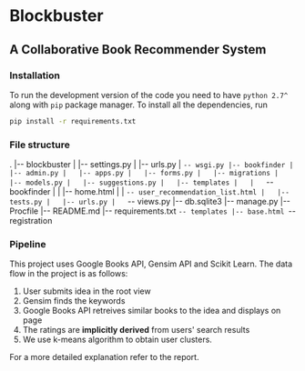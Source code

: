Blockbuster
===========
A Collaborative Book Recommender System
----------------------------------------

### Installation

To run the development version of the code you need to have `python 2.7^` along with `pip` package manager. To install all the dependencies, run

```bash
pip install -r requirements.txt
```

### File structure

.
|-- blockbuster
|   |-- settings.py
|   |-- urls.py
|   `-- wsgi.py
|-- bookfinder
|   |-- admin.py
|   |-- apps.py
|   |-- forms.py
|   |-- migrations
|   |-- models.py
|   |-- suggestions.py
|   |-- templates
|   |   `-- bookfinder
|   |       |-- home.html
|   |       `-- user_recommendation_list.html
|   |-- tests.py
|   |-- urls.py
|   `-- views.py
|-- db.sqlite3
|-- manage.py
|-- Procfile
|-- README.md
|-- requirements.txt
`-- templates
    |-- base.html
    `-- registration

### Pipeline

This project uses Google Books API, Gensim API and Scikit Learn. The data flow in the project is as follows:
1. User submits idea in the root view
2. Gensim finds the keywords
3. Google Books API retreives similar books to the idea and displays on page
4. The ratings are **implicitly derived** from users' search results
5. We use k-means algorithm to obtain user clusters.

For a more detailed explanation refer to the report.
